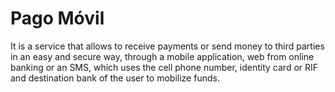 # Pago Móvil

It is a service that allows to receive payments or send money to third parties in an easy and secure way, through a mobile application, web from online banking or an SMS, which uses the cell phone number, identity card or RIF and destination bank of the user to mobilize funds.
